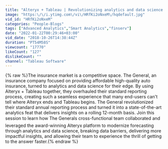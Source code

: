 ```yaml
---
title: "Alteryx + Tableau | Revolutionizing analytics and data science for added business edge"
image: "https:\/\/i.ytimg.com\/vi\/HRfKi2oNxeM\/hqdefault.jpg"
vid_id: "HRfKi2oNxeM"
categories: "People-Blogs"
tags: ["Advanced Analytics","Smart Analytics","finserv"]
date: "2022-01-22T00:29:46+03:00"
vid_date: "2018-10-26T14:38:44Z"
duration: "PT54M58S"
viewcount: "17770"
likeCount: "127"
dislikeCount: ""
channel: "Tableau Software"
---
```

{% raw %}The insurance market is a competitive space. The General, an insurance company focused on providing affordable high-quality auto insurance, turned to analytics and data science for their edge. By using Alteryx + Tableau together, they overhauled their standard reporting process, creating such a seamless experience that many end-users can't tell where Alteryx ends and Tableau begins. The General revolutionized their standard annual reporting process and turned it into a state-of-the-art analytics feat that delivers insights on a rolling 12-month basis. Join this session to learn how The Generals cross-functional team collaborated and leveraged the award-winning Alteryx platform to modernize forecasting through analytics and data science, breaking data barriers, delivering more impactful insights, and allowing their team to experience the thrill of getting to the answer faster.{% endraw %}
